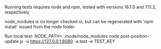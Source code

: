 Running tests requires node and npm, tested with versions 16.1.0 and 7.11.2, respectively

node_modules is no longer checked in, but can be regenerated with 'npm install' issued from the node folder

Run local test:
NODE_PATH=../node/node_modules node post-position-update.js -u https://127.0.0.1:8080 -a test -e TEST_KEY
